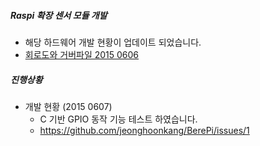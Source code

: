 ##### Raspi 확장 센서 모듈 개발
  - 해당 하드웨어 개발 현황이 업데이트 되었습니다.  
   - [회로도와 거버파일 2015 0606](https://github.com/jeonghoonkang/tinyos/tree/master/hw/raspi)


##### 진행상황
  - 개발 현황 (2015 0607)
    - C 기반 GPIO 동작 기능 테스트 하였습니다.
    - https://github.com/jeonghoonkang/BerePi/issues/1

